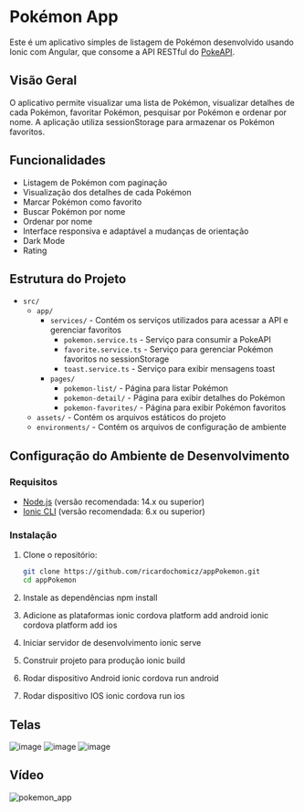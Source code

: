 # Pokémon App

Este é um aplicativo simples de listagem de Pokémon desenvolvido usando Ionic com Angular, que consome a API RESTful do [PokeAPI](https://pokeapi.co/).

## Visão Geral

O aplicativo permite visualizar uma lista de Pokémon, visualizar detalhes de cada Pokémon, favoritar Pokémon, pesquisar por Pokémon e ordenar por nome. A aplicação utiliza sessionStorage para armazenar os Pokémon favoritos.

## Funcionalidades

- Listagem de Pokémon com paginação
- Visualização dos detalhes de cada Pokémon
- Marcar Pokémon como favorito
- Buscar Pokémon por nome
- Ordenar por nome
- Interface responsiva e adaptável a mudanças de orientação
- Dark Mode
- Rating

## Estrutura do Projeto

- `src/`
  - `app/`
    - `services/` - Contém os serviços utilizados para acessar a API e gerenciar favoritos
      - `pokemon.service.ts` - Serviço para consumir a PokeAPI
      - `favorite.service.ts` - Serviço para gerenciar Pokémon favoritos no sessionStorage
      - `toast.service.ts` - Serviço para exibir mensagens toast
    - `pages/`
      - `pokemon-list/` - Página para listar Pokémon
      - `pokemon-detail/` - Página para exibir detalhes do Pokémon
      - `pokemon-favorites/` - Página para exibir Pokémon favoritos
  - `assets/` - Contém os arquivos estáticos do projeto
  - `environments/` - Contém os arquivos de configuração de ambiente

## Configuração do Ambiente de Desenvolvimento

### Requisitos

- [Node.js](https://nodejs.org/) (versão recomendada: 14.x ou superior)
- [Ionic CLI](https://ionicframework.com/docs/cli) (versão recomendada: 6.x ou superior)

### Instalação

1. Clone o repositório:
   ```bash
   git clone https://github.com/ricardochomicz/appPokemon.git
   cd appPokemon

2. Instale as dependências
   npm install

3. Adicione as plataformas
   ionic cordova platform add android
   ionic cordova platform add ios

4. Iniciar servidor de desenvolvimento
   ionic serve

5. Construir projeto para produção
   ionic build

6. Rodar dispositivo Android
   ionic cordova run android

7. Rodar dispositivo IOS
   ionic cordova run ios

## Telas
![image](https://github.com/ricardochomicz/appPokemon/assets/58947372/405dc4a1-cca9-4f2e-99bc-6f0ab119aed9)
![image](https://github.com/ricardochomicz/appPokemon/assets/58947372/ba072e46-b1a3-4c1a-b3ec-96c360c6511b)
![image](https://github.com/ricardochomicz/appPokemon/assets/58947372/2512213f-91cd-442e-852c-942345142066)

## Vídeo
![pokemon_app](https://github.com/ricardochomicz/appPokemon/assets/58947372/68269ddb-e09c-4047-a167-4f4159cd2776)




